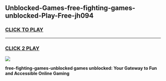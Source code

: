 
## Unblocked-Games-free-fighting-games-unblocked-Play-Free-jh094
<h3>
<a href="https://premium76.site?title=free-fighting-games-unblocked&ref=18A1">CLICK TO PLAY</a></h3>
<hr>

<h3>
<a href="https://premium76.site?title=free-fighting-games-unblocked&ref=18A1">CLICK 2 PLAY</a>
  
</h3>

<a href="https://premium76.site?title=free-fighting-games-unblocked&ref=18A1"><img src="https://clearcache.store/games.png"></a>


**free-fighting-games-unblocked games unblocked: Your Gateway to Fun and Accessible Online Gaming**

